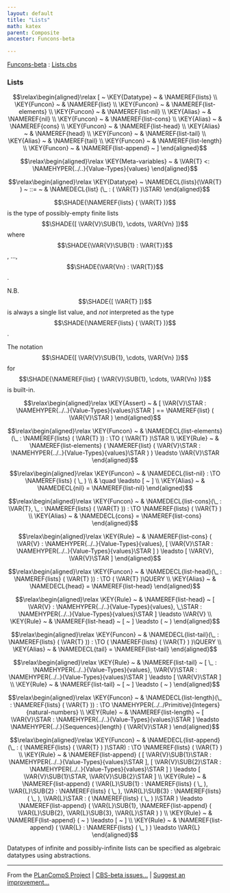 ```yaml
---
layout: default
title: "Lists"
math: katex
parent: Composite
ancestor: Funcons-beta

---
```


[Funcons-beta] : [Lists.cbs]

### Lists
               


$$\relax\begin{aligned}\relax
  [ ~ 
  \KEY{Datatype} ~ & \NAMEREF{lists} \\
  \KEY{Funcon} ~ & \NAMEREF{list} \\
  \KEY{Funcon} ~ & \NAMEREF{list-elements} \\
  \KEY{Funcon} ~ & \NAMEREF{list-nil} \\
  \KEY{Alias} ~ & \NAMEREF{nil} \\
  \KEY{Funcon} ~ & \NAMEREF{list-cons} \\
  \KEY{Alias} ~ & \NAMEREF{cons} \\
  \KEY{Funcon} ~ & \NAMEREF{list-head} \\
  \KEY{Alias} ~ & \NAMEREF{head} \\
  \KEY{Funcon} ~ & \NAMEREF{list-tail} \\
  \KEY{Alias} ~ & \NAMEREF{tail} \\
  \KEY{Funcon} ~ & \NAMEREF{list-length} \\
  \KEY{Funcon} ~ & \NAMEREF{list-append}
  ~ ]
\end{aligned}$$

$$\relax\begin{aligned}\relax
  \KEY{Meta-variables} ~ 
  & \VAR{T} <: \NAMEHYPER{../..}{Value-Types}{values}
\end{aligned}$$

$$\relax\begin{aligned}\relax
  \KEY{Datatype} ~ 
  \NAMEDECL{lists}(\VAR{T} )  
  ~ ::= ~ & \NAMEDECL{list} (\_ : ( \VAR{T} )\STAR)
\end{aligned}$$


  $$\SHADE{\NAMEREF{lists}
           ( \VAR{T} )}$$ is the type of possibly-empty finite lists $$\SHADE{[ \VAR{V}\SUB{1},  
           \cdots,  
           \VAR{Vn} ]}$$ 
  where $$\SHADE{\VAR{V}\SUB{1} : \VAR{T}}$$, ..., $$\SHADE{\VAR{Vn} : \VAR{T}}$$.
  
  N.B. $$\SHADE{[ \VAR{T} ]}$$ is always a single list value, and *not* interpreted as the
  type $$\SHADE{\NAMEREF{lists}
           ( \VAR{T} )}$$.
  
  The notation $$\SHADE{[ \VAR{V}\SUB{1},  
           \cdots,  
           \VAR{Vn} ]}$$ for $$\SHADE{\NAMEREF{list}
           ( \VAR{V}\SUB{1},   
             \cdots,   
             \VAR{Vn} )}$$ is built-in.


$$\relax\begin{aligned}\relax
  \KEY{Assert} ~ 
  & [ \VAR{V}\STAR : \NAMEHYPER{../..}{Value-Types}{values}\STAR ] == 
      \NAMEREF{list}
        ( \VAR{V}\STAR )
\end{aligned}$$

$$\relax\begin{aligned}\relax
  \KEY{Funcon} ~ 
  & \NAMEDECL{list-elements}(\_ : \NAMEREF{lists}
                                ( \VAR{T} )) :  \TO ( \VAR{T} )\STAR
\\
  \KEY{Rule} ~ 
    & \NAMEREF{list-elements}
        ( \NAMEREF{list}
            ( \VAR{V}\STAR : \NAMEHYPER{../..}{Value-Types}{values}\STAR ) ) \leadsto
        \VAR{V}\STAR
\end{aligned}$$

$$\relax\begin{aligned}\relax
  \KEY{Funcon} ~ 
  & \NAMEDECL{list-nil} :  \TO \NAMEREF{lists}
                                                                         ( \_ ) \\
  & \quad \leadsto [  ~  ]
\\
  \KEY{Alias} ~ 
  & \NAMEDECL{nil} = \NAMEREF{list-nil}
\end{aligned}$$

$$\relax\begin{aligned}\relax
  \KEY{Funcon} ~ 
  & \NAMEDECL{list-cons}(\_ : \VAR{T}, \_ : \NAMEREF{lists}
                                ( \VAR{T} )) :  \TO \NAMEREF{lists}
                                                                         ( \VAR{T} )
\\
  \KEY{Alias} ~ 
  & \NAMEDECL{cons} = \NAMEREF{list-cons}
\end{aligned}$$

$$\relax\begin{aligned}\relax
  \KEY{Rule} ~ 
    & \NAMEREF{list-cons}
        ( \VAR{V} : \NAMEHYPER{../..}{Value-Types}{values},   
          [ \VAR{V}\STAR : \NAMEHYPER{../..}{Value-Types}{values}\STAR ] ) \leadsto
        [ \VAR{V},  
          \VAR{V}\STAR ]
\end{aligned}$$

$$\relax\begin{aligned}\relax
  \KEY{Funcon} ~ 
  & \NAMEDECL{list-head}(\_ : \NAMEREF{lists}
                                ( \VAR{T} )) :  \TO ( \VAR{T} )\QUERY
\\
  \KEY{Alias} ~ 
  & \NAMEDECL{head} = \NAMEREF{list-head}
\end{aligned}$$

$$\relax\begin{aligned}\relax
  \KEY{Rule} ~ 
    & \NAMEREF{list-head} ~
        [ \VAR{V} : \NAMEHYPER{../..}{Value-Types}{values},   
          \_\STAR : \NAMEHYPER{../..}{Value-Types}{values}\STAR ] \leadsto
        \VAR{V}
\\
  \KEY{Rule} ~ 
    & \NAMEREF{list-head} ~
        [  ~  ] \leadsto
        (  ~  )
\end{aligned}$$

$$\relax\begin{aligned}\relax
  \KEY{Funcon} ~ 
  & \NAMEDECL{list-tail}(\_ : \NAMEREF{lists}
                                ( \VAR{T} )) :  \TO ( \NAMEREF{lists}
                                                                           ( \VAR{T} ) )\QUERY
\\
  \KEY{Alias} ~ 
  & \NAMEDECL{tail} = \NAMEREF{list-tail}
\end{aligned}$$

$$\relax\begin{aligned}\relax
  \KEY{Rule} ~ 
    & \NAMEREF{list-tail} ~
        [ \_ : \NAMEHYPER{../..}{Value-Types}{values},   
          \VAR{V}\STAR : \NAMEHYPER{../..}{Value-Types}{values}\STAR ] \leadsto
        [ \VAR{V}\STAR ]
\\
  \KEY{Rule} ~ 
    & \NAMEREF{list-tail} ~
        [  ~  ] \leadsto
        (  ~  )
\end{aligned}$$

$$\relax\begin{aligned}\relax
  \KEY{Funcon} ~ 
  & \NAMEDECL{list-length}(\_ : \NAMEREF{lists}
                                ( \VAR{T} )) :  \TO \NAMEHYPER{../../Primitive}{Integers}{natural-numbers}
\\
  \KEY{Rule} ~ 
    & \NAMEREF{list-length} ~
        [ \VAR{V}\STAR : \NAMEHYPER{../..}{Value-Types}{values}\STAR ] \leadsto
        \NAMEHYPER{../.}{Sequences}{length}
          ( \VAR{V}\STAR )
\end{aligned}$$

$$\relax\begin{aligned}\relax
  \KEY{Funcon} ~ 
  & \NAMEDECL{list-append}(\_ : ( \NAMEREF{lists}
                                  ( \VAR{T} ) )\STAR) :  \TO \NAMEREF{lists}
                                                                         ( \VAR{T} )
\\
  \KEY{Rule} ~ 
    & \NAMEREF{list-append}
        ( [ \VAR{V}\SUB{1}\STAR : \NAMEHYPER{../..}{Value-Types}{values}\STAR ],   
          [ \VAR{V}\SUB{2}\STAR : \NAMEHYPER{../..}{Value-Types}{values}\STAR ] ) \leadsto
        [ \VAR{V}\SUB{1}\STAR,  
          \VAR{V}\SUB{2}\STAR ]
\\
  \KEY{Rule} ~ 
    & \NAMEREF{list-append}
        ( \VAR{L}\SUB{1} : \NAMEREF{lists}
                      ( \_ ),   
          \VAR{L}\SUB{2} : \NAMEREF{lists}
                      ( \_ ),   
          \VAR{L}\SUB{3} : \NAMEREF{lists}
                      ( \_ ),   
          \VAR{L}\STAR : ( \NAMEREF{lists}
                        ( \_ ) )\STAR ) \leadsto
        \NAMEREF{list-append}
          ( \VAR{L}\SUB{1},   
            \NAMEREF{list-append}
              ( \VAR{L}\SUB{2},    
                \VAR{L}\SUB{3},    
                \VAR{L}\STAR ) )
\\
  \KEY{Rule} ~ 
    & \NAMEREF{list-append}
        (  ~  ) \leadsto
        [  ~  ]
\\
  \KEY{Rule} ~ 
    & \NAMEREF{list-append}
        ( \VAR{L} : \NAMEREF{lists}
                      ( \_ ) ) \leadsto
        \VAR{L}
\end{aligned}$$


  Datatypes of infinite and possibly-infinite lists can be specified as
  algebraic datatypes using abstractions.




[Funcons-beta]: /CBS-beta/math/Funcons-beta
  "FUNCONS-BETA"
[Unstable-Funcons-beta]: /CBS-beta/math/Unstable-Funcons-beta
  "UNSTABLE-FUNCONS-BETA"
[Languages-beta]: /CBS-beta/math/Languages-beta
  "LANGUAGES-BETA"
[Unstable-Languages-beta]: /CBS-beta/math/Unstable-Languages-beta
  "UNSTABLE-LANGUAGES-BETA"
[CBS-beta]: /CBS-beta 
  "CBS-BETA"


____

From the [PLanCompS Project] | [CBS-beta issues...] | [Suggest an improvement...]

[Lists.cbs]: /CBS-beta/Funcons-beta/Values/Composite/Lists/Lists.cbs
  "CBS SOURCE FILE"
[PLanCompS Project]: https://plancomps.github.io
  "PROGRAMMING LANGUAGE COMPONENTS AND SPECIFICATIONS PROJECT HOME PAGE"
[CBS-beta issues...]: https://github.com/plancomps/CBS-beta/issues
  "CBS-BETA ISSUE REPORTS ON GITHUB"
[Suggest an improvement...]: mailto:plancomps@gmail.com?Subject=CBS-beta%20-%20comment&Body=Re%3A%20CBS-beta%20specification%20at%20Values/Composite/Lists/Lists.cbs%0A%0AComment/Query/Issue/Suggestion%3A%0A%0A%0ASignature%3A%0A 
  "GENERATE AN EMAIL TEMPLATE"
